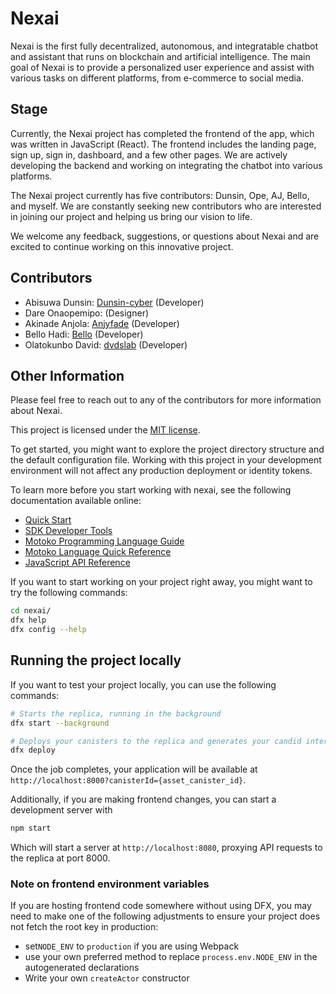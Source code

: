 # Nexai

Nexai is the first fully decentralized, autonomous, and integratable chatbot and assistant that runs on blockchain and artificial intelligence. The main goal of Nexai is to provide a personalized user experience and assist with various tasks on different platforms, from e-commerce to social media.

## Stage

Currently, the Nexai project has completed the frontend of the app, which was written in JavaScript (React). The frontend includes the landing page, sign up, sign in, dashboard, and a few other pages. We are actively developing the backend and working on integrating the chatbot into various platforms.

The Nexai project currently has five contributors: Dunsin, Ope, AJ, Bello, and myself. We are constantly seeking new contributors who are interested in joining our project and helping us bring our vision to life.

We welcome any feedback, suggestions, or questions about Nexai and are excited to continue working on this innovative project.

## Contributors

- Abisuwa Dunsin: [Dunsin-cyber](https://github.com/Dunsin-cyber) (Developer)
- Dare Onaopemipo: (Designer)
- Akinade Anjola: [Anjyfade](https://github.com/anjyfade1) (Developer)
- Bello Hadi: [Bello](https://github.com/Bello2609) (Developer)
- Olatokunbo David: [dvdslab](https://github.com/dvdslab) (Developer)

## Other Information

Please feel free to reach out to any of the contributors for more information about Nexai. 

This project is licensed under the [MIT license](https://opensource.org/licenses/MIT).


To get started, you might want to explore the project directory structure and the default configuration file. Working with this project in your development environment will not affect any production deployment or identity tokens.

To learn more before you start working with nexai, see the following documentation available online:

- [Quick Start](https://sdk.dfinity.org/docs/quickstart/quickstart-intro.html)
- [SDK Developer Tools](https://sdk.dfinity.org/docs/developers-guide/sdk-guide.html)
- [Motoko Programming Language Guide](https://sdk.dfinity.org/docs/language-guide/motoko.html)
- [Motoko Language Quick Reference](https://sdk.dfinity.org/docs/language-guide/language-manual.html)
- [JavaScript API Reference](https://erxue-5aaaa-aaaab-qaagq-cai.raw.ic0.app)

If you want to start working on your project right away, you might want to try the following commands:

```bash
cd nexai/
dfx help
dfx config --help
```

## Running the project locally

If you want to test your project locally, you can use the following commands:

```bash
# Starts the replica, running in the background
dfx start --background

# Deploys your canisters to the replica and generates your candid interface
dfx deploy
```

Once the job completes, your application will be available at `http://localhost:8000?canisterId={asset_canister_id}`.

Additionally, if you are making frontend changes, you can start a development server with

```bash
npm start
```

Which will start a server at `http://localhost:8080`, proxying API requests to the replica at port 8000.

### Note on frontend environment variables

If you are hosting frontend code somewhere without using DFX, you may need to make one of the following adjustments to ensure your project does not fetch the root key in production:

- set`NODE_ENV` to `production` if you are using Webpack
- use your own preferred method to replace `process.env.NODE_ENV` in the autogenerated declarations
- Write your own `createActor` constructor
